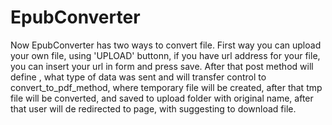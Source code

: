 # EpubConverter

Now EpubConverter has two ways to convert file. First way you can upload your own file, using 'UPLOAD' buttonn, if you have 
url address for your file, you can insert your url in form and press save.
After that post method will define , what type of data was sent and will transfer control
to convert_to_pdf_method, where temporary file will be created, after that tmp file will be converted, and saved
to upload folder with original name, after that user will de redirected to page, with suggesting to download file.